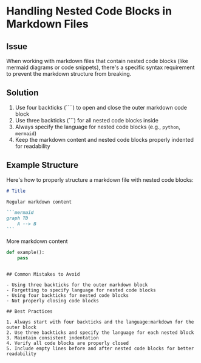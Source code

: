 # Handling Nested Code Blocks in Markdown Files

## Issue

When working with markdown files that contain nested code blocks (like mermaid diagrams or code snippets), there's a specific syntax requirement to prevent the markdown structure from breaking.

## Solution

1. Use four backticks (````) to open and close the outer markdown code block
2. Use three backticks (```) for all nested code blocks inside
3. Always specify the language for nested code blocks (e.g., `python`, `mermaid`)
4. Keep the markdown content and nested code blocks properly indented for readability

## Example Structure

Here's how to properly structure a markdown file with nested code blocks:

````markdown
# Title

Regular markdown content

```mermaid
graph TD
    A --> B
```
````

More markdown content

```python
def example():
    pass
```

```

## Common Mistakes to Avoid

- Using three backticks for the outer markdown block
- Forgetting to specify language for nested code blocks
- Using four backticks for nested code blocks
- Not properly closing code blocks

## Best Practices

1. Always start with four backticks and the language:markdown for the outer block
2. Use three backticks and specify the language for each nested block
3. Maintain consistent indentation
4. Verify all code blocks are properly closed
5. Include empty lines before and after nested code blocks for better readability
```
